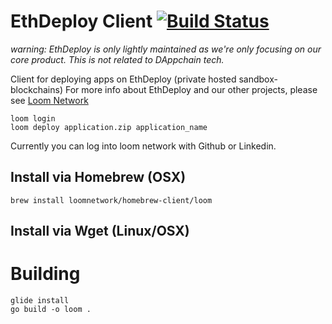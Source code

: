 # EthDeploy Client [![Build Status](https://travis-ci.org/loomnetwork/client.svg?branch=master)](https://travis-ci.org/loomnetwork/client)

*warning: EthDeploy is only lightly maintained as we're only focusing on our core product. This is not related to DAppchain tech.*

Client for deploying apps on EthDeploy (private hosted sandbox-blockchains)
For more info about EthDeploy and our other projects, please see [Loom Network](https://loomx.io)

```
loom login
loom deploy application.zip application_name
```

Currently you can log into loom network with Github or Linkedin.

## Install via Homebrew (OSX)

```
brew install loomnetwork/homebrew-client/loom
```

## Install via Wget (Linux/OSX)

# Building 

```
glide install
go build -o loom .
```
